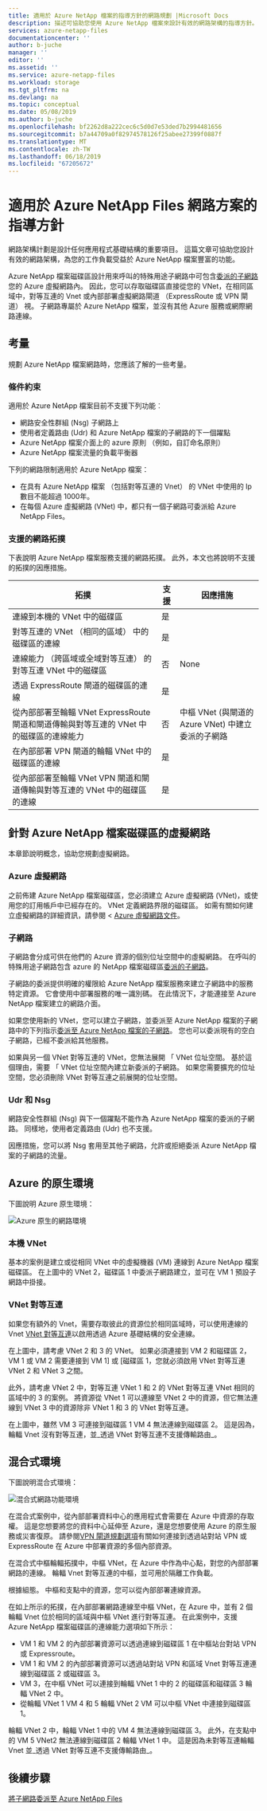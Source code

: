 ```yaml
---
title: 適用於 Azure NetApp 檔案的指導方針的網路規劃 |Microsoft Docs
description: 描述可協助您使用 Azure NetApp 檔案來設計有效的網路架構的指導方針。
services: azure-netapp-files
documentationcenter: ''
author: b-juche
manager: ''
editor: ''
ms.assetid: ''
ms.service: azure-netapp-files
ms.workload: storage
ms.tgt_pltfrm: na
ms.devlang: na
ms.topic: conceptual
ms.date: 05/08/2019
ms.author: b-juche
ms.openlocfilehash: bf2262d8a222cec6c5d0d7e53ded7b2994481656
ms.sourcegitcommit: b7a44709a0f82974578126f25abee27399f0887f
ms.translationtype: MT
ms.contentlocale: zh-TW
ms.lasthandoff: 06/18/2019
ms.locfileid: "67205672"
---
```

# <a name="guidelines-for-azure-netapp-files-network-planning"></a>適用於 Azure NetApp Files 網路方案的指導方針

網路架構計劃是設計任何應用程式基礎結構的重要項目。 這篇文章可協助您設計有效的網路架構，為您的工作負載受益於 Azure NetApp 檔案豐富的功能。

Azure NetApp 檔案磁碟區設計用來呼叫的特殊用途子網路中可包含[委派的子網路](https://docs.microsoft.com/azure/virtual-network/virtual-network-manage-subnet)您的 Azure 虛擬網路內。 因此，您可以存取磁碟區直接從您的 VNet，在相同區域中，對等互連的 Vnet 或內部部署虛擬網路閘道 （ExpressRoute 或 VPN 閘道） 視。 子網路專屬於 Azure NetApp 檔案，並沒有其他 Azure 服務或網際網路連線。

## <a name="considerations"></a>考量  

規劃 Azure NetApp 檔案網路時，您應該了解的一些考量。

### <a name="constraints"></a>條件約束

適用於 Azure NetApp 檔案目前不支援下列功能︰ 

* 網路安全性群組 (Nsg) 子網路上
* 使用者定義路由 (Udr) 和 Azure NetApp 檔案的子網路的下一個躍點
* Azure NetApp 檔案介面上的 azure 原則 （例如，自訂命名原則）
* Azure NetApp 檔案流量的負載平衡器

下列的網路限制適用於 Azure NetApp 檔案：

* 在具有 Azure NetApp 檔案 （包括對等互連的 Vnet） 的 VNet 中使用的 Ip 數目不能超過 1000年。
* 在每個 Azure 虛擬網路 (VNet) 中，都只有一個子網路可委派給 Azure NetApp Files。


### <a name="supported-network-topologies"></a>支援的網路拓撲

下表說明 Azure NetApp 檔案服務支援的網路拓撲。  此外，本文也將說明不支援的拓撲的因應措施。 

|    拓撲    |    支援    |     因應措施    |
|-------------------------------------------------------------------------------------------------------------------------------|--------------------|-----------------------------------------------------------------------------|
|    連線到本機的 VNet 中的磁碟區    |    是    |         |
|    對等互連的 VNet （相同的區域） 中的磁碟區的連線    |    是    |         |
|    連線能力 （跨區域或全域對等互連） 的對等互連 VNet 中的磁碟區    |    否    |    None    |
|    透過 ExpressRoute 閘道的磁碟區的連線    |    是    |         |
|    從內部部署至輪輻 VNet ExpressRoute 閘道和閘道傳輸與對等互連的 VNet 中的磁碟區的連線能力    |    否    |    中樞 VNet (與閘道的 Azure VNet) 中建立委派的子網路    |
|    在內部部署 VPN 閘道的輪輻 VNet 中的磁碟區的連線    |    是    |         |
|    從內部部署至輪輻 VNet VPN 閘道和閘道傳輸與對等互連的 VNet 中的磁碟區的連線    |    是    |         |


## <a name="virtual-network-for-azure-netapp-files-volumes"></a>針對 Azure NetApp 檔案磁碟區的虛擬網路

本章節說明概念，協助您規劃虛擬網路。

### <a name="azure-virtual-networks"></a>Azure 虛擬網路

之前佈建 Azure NetApp 檔案磁碟區，您必須建立 Azure 虛擬網路 (VNet)，或使用您的訂用帳戶中已經存在的。 VNet 定義網路界限的磁碟區。  如需有關如何建立虛擬網路的詳細資訊，請參閱 < [Azure 虛擬網路文件](https://docs.microsoft.com/azure/virtual-network/virtual-networks-overview)。

### <a name="subnets"></a>子網路

子網路會分成可供在他們的 Azure 資源的個別位址空間中的虛擬網路。  在呼叫的特殊用途子網路包含 azure 的 NetApp 檔案磁碟區[委派的子網路](https://docs.microsoft.com/azure/virtual-network/virtual-network-manage-subnet)。 

子網路的委派提供明確的權限給 Azure NetApp 檔案服務來建立子網路中的服務特定資源。  它會使用中部署服務的唯一識別碼。 在此情況下，才能連接至 Azure NetApp 檔案建立的網路介面。

如果您使用新的 VNet，您可以建立子網路，並委派至 Azure NetApp 檔案的子網路中的下列指示[委派至 Azure NetApp 檔案的子網路](azure-netapp-files-delegate-subnet.md)。 您也可以委派現有的空白子網路，已經不委派給其他服務。

如果與另一個 VNet 對等互連的 VNet，您無法展開 「 VNet 位址空間。 基於這個理由，需要 「 VNet 位址空間內建立新委派的子網路。 如果您需要擴充的位址空間，您必須刪除 VNet 對等互連之前展開的位址空間。

### <a name="udrs-and-nsgs"></a>Udr 和 Nsg

網路安全性群組 (Nsg) 與下一個躍點不能作為 Azure NetApp 檔案的委派的子網路。 同樣地，使用者定義路由 (Udr) 也不支援。 

因應措施，您可以將 Nsg 套用至其他子網路，允許或拒絕委派 Azure NetApp 檔案的子網路的流量。  

## <a name="azure-native-environments"></a>Azure 的原生環境

下圖說明 Azure 原生環境：

![Azure 原生的網路環境](../media/azure-netapp-files/azure-netapp-files-network-azure-native-environment.png)

### <a name="local-vnet"></a>本機 VNet

基本的案例是建立或從相同 VNet 中的虛擬機器 (VM) 連線到 Azure NetApp 檔案磁碟區。 在上圖中的 VNet 2，磁碟區 1 中委派子網路建立，並可在 VM 1 預設子網路中掛接。

### <a name="vnet-peering"></a>VNet 對等互連

如果您有額外的 Vnet，需要存取彼此的資源位於相同區域時，可以使用連線的 Vnet [VNet 對等互連](https://docs.microsoft.com/azure/virtual-network/virtual-network-peering-overview)以啟用透過 Azure 基礎結構的安全連線。 

在上圖中，請考慮 VNet 2 和 3 的 VNet。 如果必須連接到 VM 2 和磁碟區 2，VM 1 或 VM 2 需要連接到 VM 1] 或 [磁碟區 1，您就必須啟用 VNet 對等互連 VNet 2 和 VNet 3 之間。 

此外，請考慮 VNet 2 中，對等互連 VNet 1 和 2 的 VNet 對等互連 VNet 相同的區域中的 3 的案例。 將資源從 VNet 1 可以連線至 VNet 2 中的資源，但它無法連線到 VNet 3 中的資源除非 VNet 1 和 3 的 VNet 對等互連。 

在上圖中，雖然 VM 3 可連接到磁碟區 1 VM 4 無法連線到磁碟區 2。  這是因為，輪輻 Vnet 沒有對等互連，並_透過 VNet 對等互連不支援傳輸路由_。

## <a name="hybrid-environments"></a>混合式環境

下圖說明混合式環境： 

![混合式網路功能環境](../media/azure-netapp-files/azure-netapp-files-network-hybrid-environment.png)

在混合式案例中，從內部部署資料中心的應用程式會需要在 Azure 中資源的存取權。  這是您想要將您的資料中心延伸至 Azure，還是您想要使用 Azure 的原生服務或災害復原。 請參閱[VPN 閘道規劃選項](https://docs.microsoft.com/azure/vpn-gateway/vpn-gateway-about-vpngateways?toc=%2fazure%2fvirtual-network%2ftoc.json#planningtable)有關如何連接到透過站對站 VPN 或 ExpressRoute 在 Azure 中部署資源的多個內部資源。

在混合式中樞輪輻拓撲中，中樞 VNet，在 Azure 中作為中心點，對您的內部部署網路的連線。 輪輻 Vnet 對等互連的中樞，並可用於隔離工作負載。

根據組態。 中樞和支點中的資源，您可以從內部部署連線資源。

在如上所示的拓撲，在內部部署網路連線至中樞 VNet，在 Azure 中，並有 2 個輪輻 Vnet 位於相同的區域與中樞 VNet 進行對等互連。  在此案例中，支援 Azure NetApp 檔案磁碟區的連線能力選項如下所示：

* VM 1 和 VM 2 的內部部署資源可以透過連線到磁碟區 1 在中樞站台對站 VPN 或 Expressroute。 
* VM 1 和 VM 2 的內部部署資源可以透過站對站 VPN 和區域 Vnet 對等互連連線到磁碟區 2 或磁碟區 3。
* VM 3，在中樞 VNet 可以連接到輪輻 VNet 1 中的 2 的磁碟區和磁碟區 3 輪輻 VNet 2 中。
* 從輪輻 VNet 1 VM 4 和 5 輪輻 VNet 2 VM 可以中樞 VNet 中連接到磁碟區 1。

輪輻 VNet 2 中，輪輻 VNet 1 中的 VM 4 無法連線到磁碟區 3。 此外，在支點中的 VM 5 VNet2 無法連線到磁碟區 2 輪輻 VNet 1 中。 這是因為未對等互連輪輻 Vnet 並_透過 VNet 對等互連不支援傳輸路由_。

## <a name="next-steps"></a>後續步驟

[將子網路委派至 Azure NetApp Files](azure-netapp-files-delegate-subnet.md)
